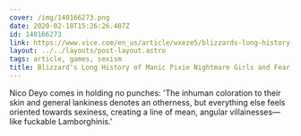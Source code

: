```yaml
---
cover: /img/140166273.png
date: 2020-02-18T15:26:26.407Z
id: 140166273
link: https://www.vice.com/en_us/article/wxeze5/blizzards-long-history-of-manic-pixie-nightmare-girls-and-fear-of-women
layout: ../../layouts/post-layout.astro
tags: article, games, sexism
title: Blizzard's Long History of Manic Pixie Nightmare Girls and Fear of Women
---
```


Nico Deyo comes in holding no punches: 'The inhuman coloration to their skin and general lankiness denotes an otherness, but everything else feels oriented towards sexiness, creating a line of mean, angular villainesses—like fuckable Lamborghinis.'
